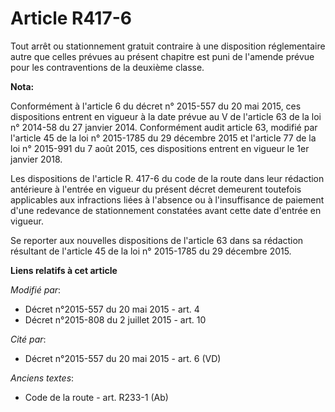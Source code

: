 # Article R417-6

Tout arrêt ou stationnement gratuit contraire à une disposition réglementaire autre que celles prévues au présent chapitre
est puni de l'amende prévue pour les contraventions de la deuxième classe.

**Nota:**

Conformément à l'article 6 du décret n° 2015-557 du 20 mai 2015, ces dispositions entrent en vigueur à la date prévue au V de
l'article 63 de la loi n° 2014-58 du 27 janvier 2014. Conformément audit article 63, modifié par l'article 45 de la loi n°
2015-1785 du 29 décembre 2015 et l'article 77 de la loi n° 2015-991 du 7 août 2015, ces dispositions entrent en vigueur le
1er janvier 2018. 

Les dispositions de l'article R. 417-6 du code de la route dans leur rédaction antérieure à l'entrée en vigueur du présent
décret demeurent toutefois applicables aux infractions liées à l'absence ou à l'insuffisance de paiement d'une redevance de
stationnement constatées avant cette date d'entrée en vigueur.

Se reporter aux nouvelles dispositions de l'article 63 dans sa rédaction résultant de l'article 45 de la loi n° 2015-1785 du
29 décembre 2015.

**Liens relatifs à cet article**

_Modifié par_:

  - Décret n°2015-557 du 20 mai 2015 - art. 4
  - Décret n°2015-808 du 2 juillet 2015 - art. 10

_Cité par_:

  - Décret n°2015-557 du 20 mai 2015 - art. 6 (VD)

_Anciens textes_:

  - Code de la route - art. R233-1 (Ab)
